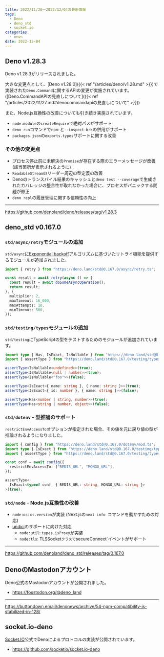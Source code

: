 ```yaml
---
title: 2022/11/28〜2022/12/04の最新情報
tags:
  - Deno
  - deno_std
  - socket.io
categories:
  - news
date: 2022-12-04
---
```


## Deno v1.28.3

Deno v1.28.3がリリースされました。

大きな変更点として、[Deno v1.28.0]({{< ref "/articles/deno/v1.28.md" >}})で実装された`Deno.Command`に関するAPIの変更が実施されています。([Deno.CommandAPIの見直しについて]({{< ref "/articles/2022/11/27.md#denocommandapiの見直しについて" >}}))

また、Node.js互換性の改善についても引き続き実施されています。

- `node:module`の`createRequire`で絶対パスがサポート
- `deno run`コマンドで`npm:`と`--inspect-brk`の併用がサポート
- `packages.json`の`exports.types`サポートに関する改善

### その他の変更点

- プロセス停止前に未解決の`Promise`が存在する際のエラーメッセージが改善 (該当箇所が表示されるように)
- `ReadableStream`のリーダー周辺の型定義の改善
- Denoのトランスパイル結果のキャッシュと`deno test --coverage`で生成されたカバレッジの整合性が取れなかった場合に、プロセスがパニックする問題が修正
- `deno repl`の履歴管理に関する信頼性の向上

---

https://github.com/denoland/deno/releases/tag/v1.28.3

## deno_std v0.167.0

### `std/async/retry`モジュールの追加

`std/async`に[Exponential backoff](https://en.wikipedia.org/wiki/Exponential_backoff)アルゴリズムに基づいたリトライ機能を提供するモジュールが追加されました。
    
```typescript
import { retry } from "https://deno.land/std@0.167.0/async/retry.ts";

const result = await retry(async () => {
  const result = await doSomeAsyncOperation();
  return result;
}, {
  multiplier: 2,
  maxTimeout: 16_000,
  maxAttempts: 10,
  minTimeout: 500,
});
```
    
### `std/testing/types`モジュールの追加

`std/testing`にTypeScriptの型をテストするためのモジュールが追加されています。

```typescript
import type { Has, IsExact, IsNullable } from "https://deno.land/std@0.167.0/testing/types.ts";
import { assertType } from "https://deno.land/std@0.167.0/testing/types.ts";

assertType<IsNullable<undefined>>(true);
assertType<IsNullable<null | number>>(true);
assertType<IsNullable<"foo">>(false);

assertType<IsExact<{ name: string }, { name: string }>>(true);
assertType<IsExact<{ id: number }, { name: string }>>(false);

assertType<Has<number | string, number>>(true);
assertType<Has<string | number, object>>(false);
```

### `std/dotenv` - 型推論のサポート

`restrictEnvAccessTo`オプションが指定された場合、その値を元に戻り値の型が推論されるようになりました。

```typescript
import { config } from "https://deno.land/std@0.167.0/dotenv/mod.ts";
import type { IsExact } from "https://deno.land/std@0.167.0/testing/types.ts";
import { assertType } from "https://deno.land/std@0.167.0/testing/types.ts";

const conf = await config({
  restrictEnvAccessTo: ["REDIS_URL", "MONGO_URL"],
});

assertType<
  IsExact<typeof conf, { REDIS_URL: string, MONGO_URL: string }>
>(true);
```

### `std/node` - Node.js互換性の改善

- `node:os`: `os.version`が実装 (Next.jsの`next info `コマンドを動かすための対応)
- [undici](https://github.com/nodejs/undici)のサポートに向けた対応
  - `node:util`: `types.isProxy`が実装
  - `node:tls`: TLSSocket`クラスで`secureConnect`イベントがサポート

---

https://github.com/denoland/deno_std/releases/tag/0.167.0

## DenoのMastodonアカウント

Deno公式のMastodonアカウントが公開されました。

* https://fosstodon.org/@deno_land

---

https://buttondown.email/denonews/archive/54-npm-compatibility-is-stabilized-in-128/

## socket.io-deno

[Socket.IO](https://socket.io/)公式でDenoによるプロトコルの実装が公開されています。

* https://github.com/socketio/socket.io-deno
